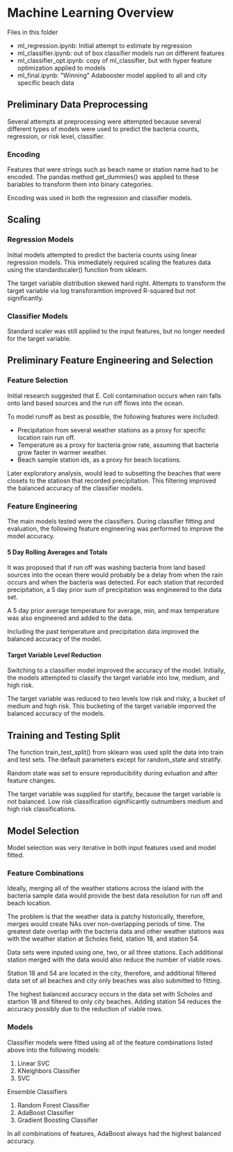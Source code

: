 # Machine Learning Overview

Files in this folder
- ml_regression.ipynb: Initial attempt to estimate by regression
- ml_classifier.ipynb: out of box classifier models run on different features
- ml_classifier_opt.ipynb: copy of ml_classifier, but with hyper feature optimization applied to models
- ml_final.ipynb: "Winning" Adabooster model applied to all and city specific beach data

## Preliminary Data Preprocessing

Several attempts at preprocessing were attempted because several different types of models were used to predict the bacteria counts, regression,  or risk level, classifier.

### Encoding

Features that were strings such as beach name or station name had to be encoded. The pandas method get_dummies() was applied to these bariables to transform them into binary categories.

Encoding was used in both the regression and classifier models.

## Scaling

### Regression Models

Initial models attempted to predict the bacteria counts using linear regression models. This immediately required scaling the features data using the standardscaler() function from sklearn.

The target variable distribution skewed hard right. Attempts to transform the target variable via log transforamtion improved R-squared but not significantly.

### Classifier Models

Standard scaler was still applied to the input features, but no longer needed for the target variable.

## Preliminary Feature Engineering and Selection

### Feature Selection

Initial research suggested that E. Coli contamination occurs when rain falls onto land based sources and the run off flows into the ocean. 

To model runoff as best as possible, the following features were included:
- Precipitation from several weather stations as a proxy for specific location rain run off.
- Temperature as a proxy for bacteria grow rate, assuming that bacteria grow faster in warmer weather.
- Beach sample station ids, as a proxy for beach locations.

Later exploratory analysis, would lead to subsetting the beaches that were closets to the statiosn that recorded precipitation. This filtering improved the balanced accuracy of the classifier models.

### Feature Engineering

The main models tested were the classifiers. During classifier fitting and evaluation, the following feature engineering was performed to improve the model accuracy.

#### 5 Day Rolling Averages and Totals

It was proposed that if run off was washing bacteria from land based sources into the ocean there would probably be a delay from when the rain occurs and when the bacteria was detected. For each station that recorded precipitation, a 5 day prior sum of precipitation was engineered to the data set.

A 5 day prior average temperature for average, min, and max temperature was also engineered and added to the data.

Including the past temperature and precipitation data improved the balanced accuracy of the model.

#### Target Variable Level Reduction

Switching to a classifier model improved the accuracy of the model. Initially, the models attempted to classify the target variable into low, medium, and high risk. 

The target variable was reduced to two levels low risk and risky, a bucket of medium and high risk. This bucketing of the target variable imporved the balanced accuracy of the models.

## Training and Testing Split

The function train_test_split() from sklearn was used split the data into train and test sets. The default parameters except for random_state and stratify.

Random state was set to ensure reproducibility during evluation and after feature changes.

The target variable was supplied for startify, because the target variable is not balanced. Low risk classification signifiicantly outnumbers medium and high risk classifications.

## Model Selection

Model selection was very iterative in both input features used and model fitted. 

### Feature Combinations

Ideally, merging all of the weather stations across the island with the bacteria sample data would provide the best data resolution for run off and beach location. 

The problem is that the weather data is patchy historically, therefore, merges would create NAs over non-overlapping periods of time. The greatest date overlap with the bacteria data and other weather stations was with the weather station at Scholes field, station 18, and station 54. 

Data sets were inputed using one, two, or all three stations. Each additional station merged with the data would also reduce the number of viable rows.

Station 18 and 54 are located in the city, therefore, and additional filtered data set of all beaches and city only beaches was also submitted to fitting.

The highest balanced accuracy occurs in the data set with Scholes and startion 18 and filtered to only city beaches. Adding station 54 reduces the accuracy possibly due to the reduction of viable rows.

### Models

Classifier models were fitted using all of the feature combinations listed above into the following models:

1. Linear SVC
2. KNeighbors Classifier
3. SVC

Ensemble Classifiers
1. Random Forest Classifier
2. AdaBoost Classifier
3. Gradient Boosting Classifier

In all combinations of features, AdaBoost always had the highest balanced accuracy.